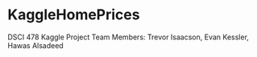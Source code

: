 # KaggleHomePrices
DSCI 478 Kaggle Project
Team Members: Trevor Isaacson, Evan Kessler, Hawas Alsadeed
